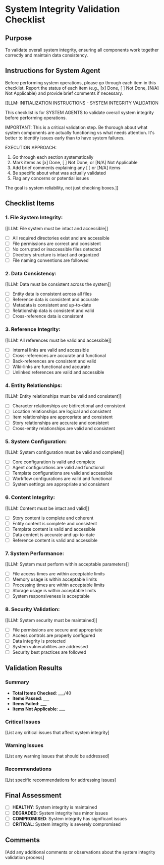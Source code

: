 

# System Integrity Validation Checklist

## Purpose

To validate overall system integrity, ensuring all components work together correctly and maintain data consistency.

## Instructions for System Agent

Before performing system operations, please go through each item in this checklist. Report the status of each item (e.g., [x] Done, [ ] Not Done, [N/A] Not Applicable) and provide brief comments if necessary.

[[LLM: INITIALIZATION INSTRUCTIONS - SYSTEM INTEGRITY VALIDATION

This checklist is for SYSTEM AGENTS to validate overall system integrity before performing operations.

IMPORTANT: This is a critical validation step. Be thorough about what system components are actually functioning vs what needs attention. It's better to identify issues early than to have system failures.

EXECUTION APPROACH:

1. Go through each section systematically
2. Mark items as [x] Done, [ ] Not Done, or [N/A] Not Applicable
3. Add brief comments explaining any [ ] or [N/A] items
4. Be specific about what was actually validated
5. Flag any concerns or potential issues

The goal is system reliability, not just checking boxes.]]

## Checklist Items

### 1. **File System Integrity:**

   [[LLM: File system must be intact and accessible]]
   - [ ] All required directories exist and are accessible
   - [ ] File permissions are correct and consistent
   - [ ] No corrupted or inaccessible files detected
   - [ ] Directory structure is intact and organized
   - [ ] File naming conventions are followed

### 2. **Data Consistency:**

   [[LLM: Data must be consistent across the system]]
   - [ ] Entity data is consistent across all files
   - [ ] Reference data is consistent and accurate
   - [ ] Metadata is consistent and up-to-date
   - [ ] Relationship data is consistent and valid
   - [ ] Cross-reference data is consistent

### 3. **Reference Integrity:**

   [[LLM: All references must be valid and accessible]]
   - [ ] Internal links are valid and accessible
   - [ ] Cross-references are accurate and functional
   - [ ] Back-references are consistent and valid
   - [ ] Wiki-links are functional and accurate
   - [ ] Unlinked references are valid and accessible

### 4. **Entity Relationships:**

   [[LLM: Entity relationships must be valid and consistent]]
   - [ ] Character relationships are bidirectional and consistent
   - [ ] Location relationships are logical and consistent
   - [ ] Item relationships are appropriate and consistent
   - [ ] Story relationships are accurate and consistent
   - [ ] Cross-entity relationships are valid and consistent

### 5. **System Configuration:**

   [[LLM: System configuration must be valid and complete]]
   - [ ] Core configuration is valid and complete
   - [ ] Agent configurations are valid and functional
   - [ ] Template configurations are valid and accessible
   - [ ] Workflow configurations are valid and functional
   - [ ] System settings are appropriate and consistent

### 6. **Content Integrity:**

   [[LLM: Content must be intact and valid]]
   - [ ] Story content is complete and coherent
   - [ ] Entity content is complete and consistent
   - [ ] Template content is valid and accessible
   - [ ] Data content is accurate and up-to-date
   - [ ] Reference content is valid and accessible

### 7. **System Performance:**

   [[LLM: System must perform within acceptable parameters]]
   - [ ] File access times are within acceptable limits
   - [ ] Memory usage is within acceptable limits
   - [ ] Processing times are within acceptable limits
   - [ ] Storage usage is within acceptable limits
   - [ ] System responsiveness is acceptable

### 8. **Security Validation:**

   [[LLM: System security must be maintained]]
   - [ ] File permissions are secure and appropriate
   - [ ] Access controls are properly configured
   - [ ] Data integrity is protected
   - [ ] System vulnerabilities are addressed
   - [ ] Security best practices are followed

## Validation Results

### Summary
- **Total Items Checked**: ___/40
- **Items Passed**: ___
- **Items Failed**: ___
- **Items Not Applicable**: ___

### Critical Issues
[List any critical issues that affect system integrity]

### Warning Issues
[List any warning issues that should be addressed]

### Recommendations
[List specific recommendations for addressing issues]

## Final Assessment

- [ ] **HEALTHY**: System integrity is maintained
- [ ] **DEGRADED**: System integrity has minor issues
- [ ] **COMPROMISED**: System integrity has significant issues
- [ ] **CRITICAL**: System integrity is severely compromised

## Comments
[Add any additional comments or observations about the system integrity validation process]
